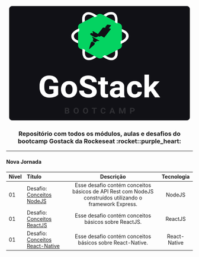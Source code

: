 <div align="center">
  <img src="assets/GoLogo.svg" />
</div>
  
  <h3 align="center">Repositório com todos os módulos, aulas e desafios do bootcamp Gostack da Rockeseat :rocket::purple_heart:</h3>

  <hr />

<h4>Nova Jornada</h4>

| Nível | Título                                                                                      |                                                Descrição                                                 |  Tecnologia  |
| ----- | :------------------------------------------------------------------------------------------ | :------------------------------------------------------------------------------------------------------: | :----------: |
| 01    | Desafio: [Conceitos NodeJS](https://github.com/walefe/gostack-conceitos-nodejs)             | Esse desafio contém conceitos básicos de API Rest com NodeJS construídos utilizando o framework Express. |    NodeJS    |
| 01    | Desafio: [Conceitos ReactJS](https://github.com/walefe/gostack-conceitos-reactjs)           |                           Esse desafio contém conceitos básicos sobre ReactJS.                           |   ReactJS    |
| 01    | Desafio: [Conceitos React-Native](https://github.com/walefe/gostack-conceitos-react-native) |                        Esse desafio contém conceitos básicos sobre React-Native.                         | React-Native |
